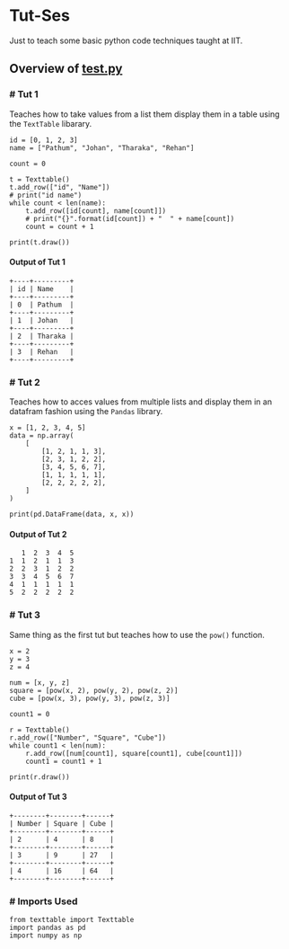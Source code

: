 # Tut-Ses #

Just to teach some basic python code techniques taught at IIT.

## Overview of [test.py](https://github.com/Pathum312/Tut-Ses/blob/master/test.py) ##

### \# Tut 1 ### 

Teaches how to take values from a list them display them in a table using the `TextTable` libarary.

```
id = [0, 1, 2, 3]
name = ["Pathum", "Johan", "Tharaka", "Rehan"]

count = 0

t = Texttable()
t.add_row(["id", "Name"])
# print("id name")
while count < len(name):
    t.add_row([id[count], name[count]])
    # print("{}".format(id[count]) + "  " + name[count])
    count = count + 1

print(t.draw())
```

#### Output of Tut 1 ####

```
+----+---------+
| id | Name    |
+----+---------+
| 0  | Pathum  |
+----+---------+
| 1  | Johan   |
+----+---------+
| 2  | Tharaka |
+----+---------+
| 3  | Rehan   |
+----+---------+
```

### \# Tut 2 ### 

Teaches how to acces values from multiple lists and display them in an datafram fashion using the `Pandas` library.

```
x = [1, 2, 3, 4, 5]
data = np.array(
    [
        [1, 2, 1, 1, 3],
        [2, 3, 1, 2, 2],
        [3, 4, 5, 6, 7],
        [1, 1, 1, 1, 1],
        [2, 2, 2, 2, 2],
    ]
)

print(pd.DataFrame(data, x, x))
```

#### Output of Tut 2 ####

```
   1  2  3  4  5
1  1  2  1  1  3
2  2  3  1  2  2
3  3  4  5  6  7
4  1  1  1  1  1
5  2  2  2  2  2
```

### \# Tut 3 ###

Same thing as the first tut but teaches how to use the `pow()` function.

```
x = 2
y = 3
z = 4

num = [x, y, z]
square = [pow(x, 2), pow(y, 2), pow(z, 2)]
cube = [pow(x, 3), pow(y, 3), pow(z, 3)]

count1 = 0

r = Texttable()
r.add_row(["Number", "Square", "Cube"])
while count1 < len(num):
    r.add_row([num[count1], square[count1], cube[count1]])
    count1 = count1 + 1

print(r.draw())
```

#### Output of Tut 3 ####

```
+--------+--------+------+
| Number | Square | Cube |
+--------+--------+------+
| 2      | 4      | 8    |
+--------+--------+------+
| 3      | 9      | 27   |
+--------+--------+------+
| 4      | 16     | 64   |
+--------+--------+------+
```

### \# Imports Used ###

```
from texttable import Texttable
import pandas as pd
import numpy as np
```
